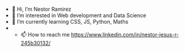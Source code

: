 - 👋 Hi, I’m Nestor Ramirez
- 👀 I’m interested in Web development and Data Science
- 🌱 I’m currently learning CSS, JS, Python, Maths
- - 📫 How to reach me https://www.linkedin.com/in/nestor-jesus-r-245b30132/

<!---
Nesjesramrey/Nesjesramrey is a ✨ special ✨ repository because its `README.md` (this file) appears on your GitHub profile.
You can click the Preview link to take a look at your changes.
--->
